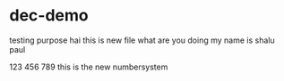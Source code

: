 # dec-demo
testing purpose
hai this is new file 
what are you doing
my name is shalu paul




123
456
789
this is the new numbersystem
